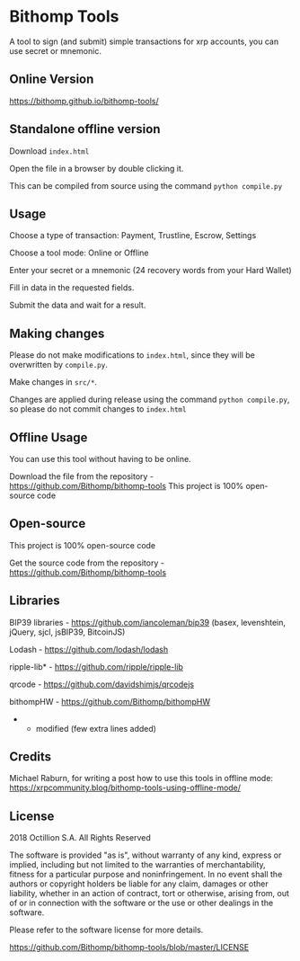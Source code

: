 # Bithomp Tools

A tool to sign (and submit) simple transactions for xrp accounts, you can use secret or mnemonic.

## Online Version

https://bithomp.github.io/bithomp-tools/

## Standalone offline version

Download `index.html`

Open the file in a browser by double clicking it.

This can be compiled from source using the command `python compile.py`

## Usage

Choose a type of transaction: Payment, Trustline, Escrow, Settings

Choose a tool mode: Online or Offline

Enter your secret or a mnemonic (24 recovery words from your Hard Wallet)

Fill in data in the requested fields.

Submit the data and wait for a result.

## Making changes

Please do not make modifications to `index.html`, since they will
be overwritten by `compile.py`.

Make changes in `src/*`.

Changes are applied during release using the command `python compile.py`, so
please do not commit changes to `index.html`


## Offline Usage

You can use this tool without having to be online.

Download the file from the repository - https://github.com/Bithomp/bithomp-tools
This project is 100% open-source code

## Open-source

This project is 100% open-source code

Get the source code from the repository - https://github.com/Bithomp/bithomp-tools

## Libraries

BIP39 libraries - https://github.com/iancoleman/bip39 (basex, levenshtein, jQuery, sjcl, jsBIP39, BitcoinJS)

Lodash - https://github.com/lodash/lodash

ripple-lib*  - https://github.com/ripple/ripple-lib

qrcode - https://github.com/davidshimjs/qrcodejs

bithompHW - https://github.com/Bithomp/bithompHW

* - modified (few extra lines added)

## Credits

Michael Raburn, for writing a post how to use this tools in offline mode:
https://xrpcommunity.blog/bithomp-tools-using-offline-mode/

## License

2018 Octillion S.A. All Rights Reserved

The software is provided "as is", without warranty of any kind, express or implied, including but not limited to the warranties of merchantability, fitness for a particular purpose and noninfringement. In no event shall the authors or copyright holders be liable for any claim, damages or other liability, whether in an action of contract, tort or otherwise, arising from, out of or in connection with the software or the use or other dealings in the software.

Please refer to the software license for more details.

https://github.com/Bithomp/bithomp-tools/blob/master/LICENSE
